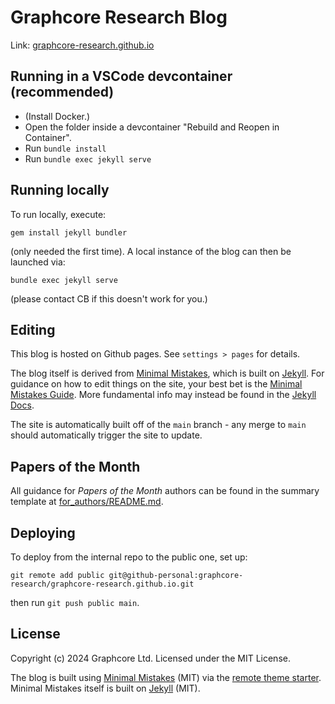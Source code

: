# Graphcore Research Blog

Link: [graphcore-research.github.io](https://graphcore-research.github.io/)

## Running in a VSCode devcontainer (recommended)

 - (Install Docker.)
 - Open the folder inside a devcontainer "Rebuild and Reopen in Container".
 - Run `bundle install`
 - Run `bundle exec jekyll serve`

## Running locally

To run locally, execute:

```
gem install jekyll bundler
```

(only needed the first time). A local instance of the blog can then be launched via:

```
bundle exec jekyll serve
```

(please contact CB if this doesn't work for you.)

## Editing

This blog is hosted on Github pages. See `settings > pages` for details.

The blog itself is derived from [Minimal Mistakes](https://github.com/mmistakes/minimal-mistakes), which is built on [Jekyll](https://jekyllrb.com/).
For guidance on how to edit things on the site, your best bet is the
[Minimal Mistakes Guide](https://mmistakes.github.io/minimal-mistakes/docs/quick-start-guide/).
More fundamental info may instead be found in the
[Jekyll Docs](https://jekyllrb.com/docs/).

The site is automatically built off of the `main` branch - any merge to `main` should
automatically trigger the site to update.

## Papers of the Month

All guidance for _Papers of the Month_ authors can be found in the summary template at
[for_authors/README.md](guides/paper_summary_template.md).

## Deploying

To deploy from the internal repo to the public one, set up:

```
git remote add public git@github-personal:graphcore-research/graphcore-research.github.io.git
```

then run `git push public main`.

## License

Copyright (c) 2024 Graphcore Ltd. Licensed under the MIT License.

The blog is built using [Minimal Mistakes](https://github.com/mmistakes/minimal-mistakes)
(MIT) via the
[remote theme starter](https://github.com/mmistakes/mm-github-pages-starter).
Minimal Mistakes itself is built on [Jekyll](https://jekyllrb.com/) (MIT).
